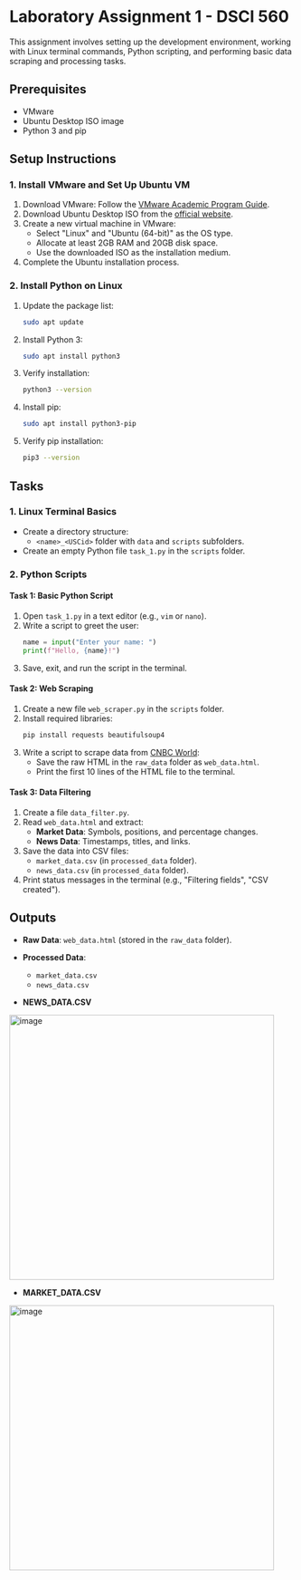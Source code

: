 
# Laboratory Assignment 1 - DSCI 560

This assignment involves setting up the development environment, working with Linux terminal commands, Python scripting, and performing basic data scraping and processing tasks.

## Prerequisites
- VMware
- Ubuntu Desktop ISO image
- Python 3 and pip

## Setup Instructions

### 1. Install VMware and Set Up Ubuntu VM
1. Download VMware: Follow the [VMware Academic Program Guide](https://viterbiit.usc.edu/services/software/vmware-academic-program/).
2. Download Ubuntu Desktop ISO from the [official website](https://ubuntu.com/download).
3. Create a new virtual machine in VMware:
   - Select "Linux" and "Ubuntu (64-bit)" as the OS type.
   - Allocate at least 2GB RAM and 20GB disk space.
   - Use the downloaded ISO as the installation medium.
4. Complete the Ubuntu installation process.

### 2. Install Python on Linux
1. Update the package list:
   ```bash
   sudo apt update
   ```
2. Install Python 3:
   ```bash
   sudo apt install python3
   ```
3. Verify installation:
   ```bash
   python3 --version
   ```
4. Install pip:
   ```bash
   sudo apt install python3-pip
   ```
5. Verify pip installation:
   ```bash
   pip3 --version
   ```

## Tasks

### 1. Linux Terminal Basics
- Create a directory structure:
  - `<name>_<USCid>` folder with `data` and `scripts` subfolders.
- Create an empty Python file `task_1.py` in the `scripts` folder.

### 2. Python Scripts

#### Task 1: Basic Python Script
1. Open `task_1.py` in a text editor (e.g., `vim` or `nano`).
2. Write a script to greet the user:
   ```python
   name = input("Enter your name: ")
   print(f"Hello, {name}!")
   ```
3. Save, exit, and run the script in the terminal.

#### Task 2: Web Scraping
1. Create a new file `web_scraper.py` in the `scripts` folder.
2. Install required libraries:
   ```bash
   pip install requests beautifulsoup4
   ```
3. Write a script to scrape data from [CNBC World](https://www.cnbc.com/world/?region=world):
   - Save the raw HTML in the `raw_data` folder as `web_data.html`.
   - Print the first 10 lines of the HTML file to the terminal.

#### Task 3: Data Filtering
1. Create a file `data_filter.py`.
2. Read `web_data.html` and extract:
   - **Market Data**: Symbols, positions, and percentage changes.
   - **News Data**: Timestamps, titles, and links.
3. Save the data into CSV files:
   - `market_data.csv` (in `processed_data` folder).
   - `news_data.csv` (in `processed_data` folder).
4. Print status messages in the terminal (e.g., "Filtering fields", "CSV created").

## Outputs
- **Raw Data**: `web_data.html` (stored in the `raw_data` folder).
- **Processed Data**:
  - `market_data.csv`
  - `news_data.csv`

- **NEWS_DATA.CSV**
<img width="468" alt="image" src="https://github.com/user-attachments/assets/5efd028b-a3b5-4634-91e0-a574d618277e" />


- **MARKET_DATA.CSV**
<img width="468" alt="image" src="https://github.com/user-attachments/assets/3bcf0465-516d-4b2c-a946-c42793250751" />

 


